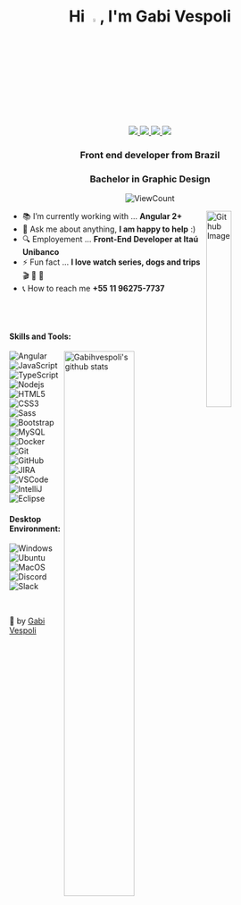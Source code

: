 <h1 align="center">Hi <img width="4%" src="https://raw.githubusercontent.com/iampavangandhi/iampavangandhi/master/gifs/Hi.gif">, I'm Gabi Vespoli</h1>
<p align="center">
<br/>

  <a href="https://www.linkedin.com/in/gabihvespoli/">
    <img src="https://img.shields.io/badge/-LinkedIn-blue?style=flat&logo=Linkedin&logoColor=white">
  </a>

  <a href="https://www.instagram.com/gabihvespoli/">
    <img src="https://img.shields.io/badge/-Instagram-c13584?style=flat&labelColor=c13584&logo=instagram&logoColor=white">
  </a>

  <a href="mailto:gabiat3@gmail.com">
    <img src="https://img.shields.io/badge/-Gmail-c14438?style=flat&logo=Gmail&logoColor=white">
  </a>

  <a href="mailto:gabiat3@hotmail.com">
    <img src="https://img.shields.io/badge/-Outlook-0078D4?style=flat&logo=Microsoft-Outlook&logoColor=white">
  </a>

</p>

<h3 align="center">Front end developer from Brazil</h3>
<h3 align="center">Bachelor in Graphic Design</h3>

<p align="center">
  <img alt="ViewCount" src="https://views.whatilearened.today/views/github/gabihvespoli/gabihvespoli.svg" />
</p>

<img width="30%" align="right" alt="Github Image" src="https://media.giphy.com/media/L8K62iTDkzGX6/giphy.gif" />

- 📚 I’m currently working with ... **Angular 2+**
- 💬 Ask me about anything, **I am happy to help** :)
- 🔍 Employement ... **Front-End Developer at Itaú Unibanco**
- ⚡ Fun fact ... **I love watch series, dogs and trips** 🎬 🐶 🚀
- 📞 How to reach me **+55 11 96275-7737**

<br/>
<br/>

<h4>Skills and Tools:</h4>

<p>

  <a href="https://github.com/gabihvespoli/github-readme-stats">
    <img width="50%" align="right" alt="Gabihvespoli's github stats" src="https://github-readme-stats.vercel.app/api/top-langs/?username=gabihvespoli&layout=compact" />
  </a>

![Angular](https://img.shields.io/badge/-Angular-DD0031?style=flat-square&logo=angular)
![JavaScript](https://img.shields.io/badge/-JavaScript-black?style=flat-square&logo=javascript)
![TypeScript](https://img.shields.io/badge/TypeScript-007ACC?style=flat-square&logo=typescript&logoColor=white)
![Nodejs](https://img.shields.io/badge/-Nodejs-339933?style=flat-square&logo=Node.js&logoColor=white)
![HTML5](https://img.shields.io/badge/-HTML5-E34F26?style=flat-square&logo=html5&logoColor=white)
![CSS3](https://img.shields.io/badge/-CSS3-1572B6?style=flat-square&logo=css3)
![Sass](https://img.shields.io/badge/-Sass-CC6699?style=flat-square&logo=sass&logoColor=white)
![Bootstrap](https://img.shields.io/badge/-Bootstrap-563D7C?style=flat-square&logo=bootstrap)
![MySQL](https://img.shields.io/badge/-MySQL-4479A1?style=flat-square&logo=mysql&logoColor=white)
![Docker](https://img.shields.io/badge/-Docker-2496ED?style=flat-square&logo=docker&logoColor=white)
![Git](https://img.shields.io/badge/-Git-black?style=flat-square&logo=git)
![GitHub](https://img.shields.io/badge/-GitHub-181717?style=flat-square&logo=github)
![JIRA](https://img.shields.io/badge/-JIRA-0052CC?style=flat-square&logo=jira)
![VSCode](https://img.shields.io/badge/-VSCode-007ACC?style=flat-square&logo=visual-studio-code&logoColor=white)
![IntelliJ](https://img.shields.io/badge/-IntelliJ%20IDEA-black?style=flat-square&logo=intellij-idea&logoColor=white)
![Eclipse](https://img.shields.io/badge/-Eclipse-2C2255?style=flat-square&logo=eclipse&logoColor=white)

</p>

<h4>Desktop Environment:</h4>

<p>

![Windows](https://img.shields.io/badge/Windows-0078D6?style=flat-square&logo=windows&logoColor=white)
![Ubuntu](https://img.shields.io/badge/Ubuntu-E95420?style=flat-square&logo=ubuntu&logoColor=white)
![MacOS](https://img.shields.io/badge/mac%20os-000000?style=flat-square&logo=apple&logoColor=white)
![Discord](https://img.shields.io/badge/Discord-7289DA?style=flat-square&logo=discord&logoColor=white)
![Slack](https://img.shields.io/badge/Slack-4A154B?style=flat-square&logo=slack&logoColor=white)

</p>

<br/>

<p align="center">

💜 by [Gabi Vespoli](https://github.com/gabihvespoli)

</p>
